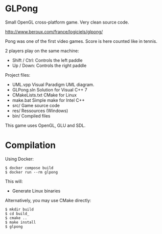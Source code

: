 GLPong
======

Small OpenGL cross-platform game.
Very clean source code.

http://www.beroux.com/france/logiciels/glpong/

Pong was one of the first video games. Score is here counted like in tennis.

2 players play on the same machine:

 - Shift / Ctrl: Controls the left paddle
 - Up / Down: Controls the right paddle

Project files:

- UML.vpp	 Visual Paradigm UML diagram.
- GLPong.sln	Solution for Visual C++ 7
- CMakeLists.txt	CMake for Linux
- make.bat	Simple make for Intel C++
- src/		Game source code
- res/		Ressources (Windows)
- bin/		Compiled files

This game uses OpenGL, GLU and SDL.

# Compilation

Using Docker:

    $ docker compose build
    $ docker run --rm glpong

This will:

  - Generate Linux binaries

Alternatively, you may use CMake directly:

    $ mkdir build
    $ cd build_
    $ cmake ..
    $ make install
    $ glpong
